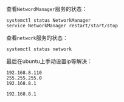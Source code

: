 查看`NetwordManager`服务的状态：
```
systemctl status NetworkManager
service NetworkManager restart/start/stop
```

查看`network`服务的状态：
```
systemctl status network
```

最后在ubuntu上手动设置ip等解决：
```
192.168.8.110
255.255.255.0
192.168.8.1

192.168.8.1
```
